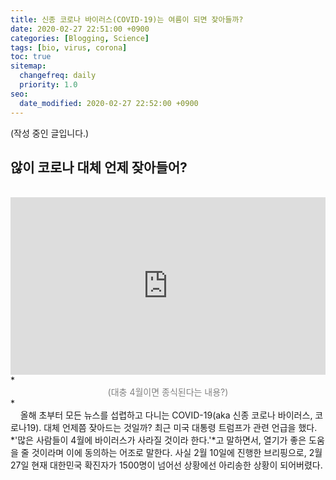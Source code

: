 ```yaml
---
title: 신종 코로나 바이러스(COVID-19)는 여름이 되면 잦아들까?
date: 2020-02-27 22:51:00 +0900
categories: [Blogging, Science]
tags: [bio, virus, corona]
toc: true
sitemap:
  changefreq: daily
  priority: 1.0
seo:
  date_modified: 2020-02-27 22:52:00 +0900
---
```

(작성 중인 글입니다.)

## **않이 코로나 대체 언제 잦아들어?**
<br>
<div style="position: relative; height:0; padding-bottom: 56.25%; margin: 0px 0px;"><iframe width="854" height="480" src="https://www.youtube.com/embed/LRmo6R2WN0Y?rel=0" frameborder="0" allow="accelerometer; autoplay; encrypted-media; gyroscope; picture-in-picture" allowfullscreen style="position: absolute; width:100%; height:100%;"></iframe></div>
*<center><span style="color:gray">(대충 4월이면 종식된다는 내용?)</span></center>*


<br>
&nbsp;&nbsp;&nbsp;&nbsp;올해 초부터 모든 뉴스를 섭렵하고 다니는 COVID-19(aka 신종 코로나 바이러스, 코로나19). 대체 언제쯤 잦아드는 것일까? 최근 미국 대통령 트럼프가 관련 언급을 했다. *'많은 사람들이 4월에 바이러스가 사라질 것이라 한다.'*고 말하면서, 열기가
좋은 도움을 줄 것이라며 이에 동의하는 어조로 말한다. 사실 2월 10일에 진행한 브리핑으로, 2월 27일 현재 대한민국 확진자가 1500명이 넘어선 상황에선 아리송한 상황이 되어버렸다.